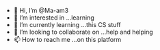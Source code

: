 - 👋 Hi, I’m @Ma-am3      
- 👀 I’m interested in   ...learning
- 🌱 I’m currently learning ...this CS stuff
- 💞️ I’m looking to collaborate on ...help and helping
- 📫 How to reach me ...on this platform

<!---
Ma-am3/Ma-am3 is a ✨ special ✨ repository because its `README.md` (this file) appears on your GitHub profile.
You can click the Preview link to take a look at your changes.
--->
